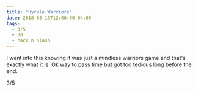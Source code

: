 ```yaml
---
title: "Hyrule Warriors"
date: 2018-05-15T12:00:00-04:00
tags:
  - 3/5
  - 3d
  - hack n slash
---
```


I went into this knowing it was just a mindless warriors game and that's exactly what it is. Ok way to pass time but got too tedious long before the end.

3/5
